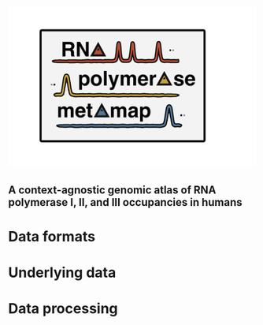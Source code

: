 # <img src="Metamap_logo.png" width="800px">


## A context-agnostic genomic atlas of RNA polymerase I, II, and III occupancies in humans


# Data formats


# Underlying data


# Data processing


